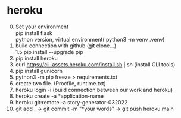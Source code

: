 # heroku  
0. Set your environment  
    pip install flask  
    python version, virtual environment( python3 -m venv .venv)  
1. build connection with github (git clone...)  
1.5 pip install --upgrade pip  
2. pip install heroku  
3. curl https://cli-assets.heroku.com/install.sh | sh (install CLI tools)  
4. pip install gunicorn  
5. python3 -m pip freeze > requirements.txt  
6. create two file. (Procfile, runtime.txt)  
7. heroku login -i (build connection between our work and heroku)  
8. heroku create -a *application-name  
9. heroku git:remote -a story-generator-032022  
10. git add . -> git commit -m "*your words" -> git push heroku main  
